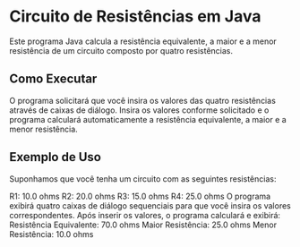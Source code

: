 # Circuito de Resistências em Java

Este programa Java calcula a resistência equivalente, a maior e a menor resistência de um circuito composto por quatro resistências.

## Como Executar

O programa solicitará que você insira os valores das quatro resistências através de caixas de diálogo.
Insira os valores conforme solicitado e o programa calculará automaticamente a resistência equivalente, a maior e a menor resistência.

## Exemplo de Uso

Suponhamos que você tenha um circuito com as seguintes resistências:

R1: 10.0 ohms
R2: 20.0 ohms
R3: 15.0 ohms
R4: 25.0 ohms
O programa exibirá quatro caixas de diálogo sequenciais para que você insira os valores correspondentes.
Após inserir os valores, o programa calculará e exibirá:
Resistência Equivalente: 70.0 ohms
Maior Resistência: 25.0 ohms
Menor Resistência: 10.0 ohms